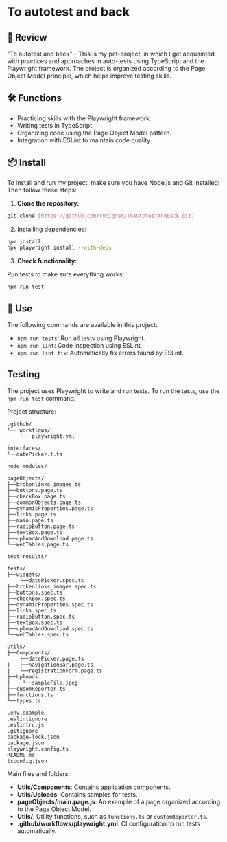 # To autotest and back

## 🚀 Review

"To autotest and back" - This is my pet-project, in which I get acquainted with practices and approaches in auto-tests using TypeScript and the Playwright framework. The project is organized according to the Page Object Model principle, which helps improve testing skills.

## 🛠️ Functions

- Practicing skills with the Playwright framework.
- Writing tests in TypeScript.
- Organizing code using the Page Object Model pattern.
- Integration with ESLint to maintain code quality

## 📦 Install

To install and run my project, make sure you have Node.js and Git installed! Then follow these steps:

1. **Clone the repository:**

```bash
git clone [https://github.com/rybignat/ToAutotestAndBack.git]
```

2. Installing dependencies:

```bash
npm install
npx playwright install --with-deps
```

3. **Check functionality:**

Run tests to make sure everything works:

```bash
npm run test
```

## 🚀 Use

The following commands are available in this project:

- `npm run tests`: Run all tests using Playwright.
- `npm run lint`: Code inspection using ESLint.
- `npm run lint fix`: Automatically fix errors found by ESLint.

##    Testing

The project uses Playwright to write and run tests. To run the tests, use the `npm run test` command.

Project structure:

```plaintext
.github/
└── workflows/
    └── playwright.yml

interfaces/
└──datePicker.t.ts

node_modules/

pageObjects/
├──brokenlinks_images.ts
├──buttons.page.ts
├──checkBox.page.ts
├──commonObjects.page.ts
├──dynamicProperties.page.ts
├──links.page.ts
├──main.page.ts
├──radioButton.page.ts
├──textBox.page.ts
├──uploadAndDownload.page.ts
└──webTables.page.ts

test-results/

tests/
├──widgets/
    └──datePicker.spec.ts
├──brokenlinks_images.spec.ts
├──buttons.spec.ts
├──checkBox.spec.ts
├──dynamicProperties.spec.ts
├──links.spec.ts
├──radioButton.spec.ts
├──textBox.spec.ts
├──uploadAndDownload.spec.ts
└──webTables.spec.ts

Utils/
├──Components/
    ├──datePicker.page.ts
|   ├──navigationBar.page.ts
|   └──registrationForm.page.ts
├──Uploads
|    └──sampleFile.jpeg
├──cusomReporter.ts
├──functions.ts
└──types.ts

.env.example
.eslintignore
.eslintrc.js
.gitignore
package-lock.json
package.json
playwright.config.ts
README.md
tsconfig.json
```

Main files and folders:

- **Utils/Components**: Contains application components.
- **Utils/Uploads**: Contains samples for tests.
- **pageObjects/main.page.js**: An example of a page organized according to the Page Object Model.
- **Utils/**: Utility functions, such as `functions.ts` or `customReporter.ts`.
- **.github/workflows/playwright.yml**: CI configuration to run tests automatically.
